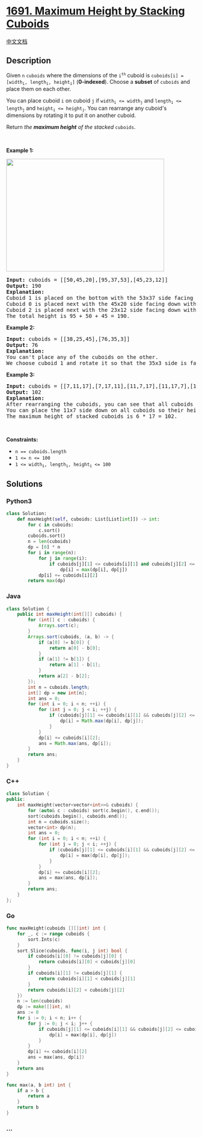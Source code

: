 # [1691. Maximum Height by Stacking Cuboids](https://leetcode.com/problems/maximum-height-by-stacking-cuboids)

[中文文档](/solution/1600-1699/1691.Maximum%20Height%20by%20Stacking%20Cuboids/README.md)

## Description

<p>Given <code>n</code> <code>cuboids</code> where the dimensions of the <code>i<sup>th</sup></code> cuboid is <code>cuboids[i] = [width<sub>i</sub>, length<sub>i</sub>, height<sub>i</sub>]</code> (<strong>0-indexed</strong>). Choose a <strong>subset</strong> of <code>cuboids</code> and place them on each other.</p>

<p>You can place cuboid <code>i</code> on cuboid <code>j</code> if <code>width<sub>i</sub> &lt;= width<sub>j</sub></code> and <code>length<sub>i</sub> &lt;= length<sub>j</sub></code> and <code>height<sub>i</sub> &lt;= height<sub>j</sub></code>. You can rearrange any cuboid&#39;s dimensions by rotating it to put it on another cuboid.</p>

<p>Return <em>the <strong>maximum height</strong> of the stacked</em> <code>cuboids</code>.</p>

<p>&nbsp;</p>
<p><strong class="example">Example 1:</strong></p>

<p><strong><img alt="" src="https://fastly.jsdelivr.net/gh/doocs/leetcode@main/solution/1600-1699/1691.Maximum%20Height%20by%20Stacking%20Cuboids/images/image.jpg" style="width: 420px; height: 299px;" /></strong></p>

<pre>
<strong>Input:</strong> cuboids = [[50,45,20],[95,37,53],[45,23,12]]
<strong>Output:</strong> 190
<strong>Explanation:</strong>
Cuboid 1 is placed on the bottom with the 53x37 side facing down with height 95.
Cuboid 0 is placed next with the 45x20 side facing down with height 50.
Cuboid 2 is placed next with the 23x12 side facing down with height 45.
The total height is 95 + 50 + 45 = 190.
</pre>

<p><strong class="example">Example 2:</strong></p>

<pre>
<strong>Input:</strong> cuboids = [[38,25,45],[76,35,3]]
<strong>Output:</strong> 76
<strong>Explanation:</strong>
You can&#39;t place any of the cuboids on the other.
We choose cuboid 1 and rotate it so that the 35x3 side is facing down and its height is 76.
</pre>

<p><strong class="example">Example 3:</strong></p>

<pre>
<strong>Input:</strong> cuboids = [[7,11,17],[7,17,11],[11,7,17],[11,17,7],[17,7,11],[17,11,7]]
<strong>Output:</strong> 102
<strong>Explanation:</strong>
After rearranging the cuboids, you can see that all cuboids have the same dimension.
You can place the 11x7 side down on all cuboids so their heights are 17.
The maximum height of stacked cuboids is 6 * 17 = 102.
</pre>

<p>&nbsp;</p>
<p><strong>Constraints:</strong></p>

<ul>
	<li><code>n == cuboids.length</code></li>
	<li><code>1 &lt;= n &lt;= 100</code></li>
	<li><code>1 &lt;= width<sub>i</sub>, length<sub>i</sub>, height<sub>i</sub> &lt;= 100</code></li>
</ul>

## Solutions

<!-- tabs:start -->

### **Python3**

```python
class Solution:
    def maxHeight(self, cuboids: List[List[int]]) -> int:
        for c in cuboids:
            c.sort()
        cuboids.sort()
        n = len(cuboids)
        dp = [0] * n
        for i in range(n):
            for j in range(i):
                if cuboids[j][1] <= cuboids[i][1] and cuboids[j][2] <= cuboids[i][2]:
                    dp[i] = max(dp[i], dp[j])
            dp[i] += cuboids[i][2]
        return max(dp)
```

### **Java**

```java
class Solution {
    public int maxHeight(int[][] cuboids) {
        for (int[] c : cuboids) {
            Arrays.sort(c);
        }
        Arrays.sort(cuboids, (a, b) -> {
            if (a[0] != b[0]) {
                return a[0] - b[0];
            }
            if (a[1] != b[1]) {
                return a[1] - b[1];
            }
            return a[2] - b[2];
        });
        int n = cuboids.length;
        int[] dp = new int[n];
        int ans = 0;
        for (int i = 0; i < n; ++i) {
            for (int j = 0; j < i; ++j) {
                if (cuboids[j][1] <= cuboids[i][1] && cuboids[j][2] <= cuboids[i][2]) {
                    dp[i] = Math.max(dp[i], dp[j]);
                }
            }
            dp[i] += cuboids[i][2];
            ans = Math.max(ans, dp[i]);
        }
        return ans;
    }
}
```

### **C++**

```cpp
class Solution {
public:
    int maxHeight(vector<vector<int>>& cuboids) {
        for (auto& c : cuboids) sort(c.begin(), c.end());
        sort(cuboids.begin(), cuboids.end());
        int n = cuboids.size();
        vector<int> dp(n);
        int ans = 0;
        for (int i = 0; i < n; ++i) {
            for (int j = 0; j < i; ++j) {
                if (cuboids[j][1] <= cuboids[i][1] && cuboids[j][2] <= cuboids[i][2]) {
                    dp[i] = max(dp[i], dp[j]);
                }
            }
            dp[i] += cuboids[i][2];
            ans = max(ans, dp[i]);
        }
        return ans;
    }
};
```

### **Go**

```go
func maxHeight(cuboids [][]int) int {
	for _, c := range cuboids {
		sort.Ints(c)
	}
	sort.Slice(cuboids, func(i, j int) bool {
		if cuboids[i][0] != cuboids[j][0] {
			return cuboids[i][0] < cuboids[j][0]
		}
		if cuboids[i][1] != cuboids[j][1] {
			return cuboids[i][1] < cuboids[j][1]
		}
		return cuboids[i][2] < cuboids[j][2]
	})
	n := len(cuboids)
	dp := make([]int, n)
	ans := 0
	for i := 0; i < n; i++ {
		for j := 0; j < i; j++ {
			if cuboids[j][1] <= cuboids[i][1] && cuboids[j][2] <= cuboids[i][2] {
				dp[i] = max(dp[i], dp[j])
			}
		}
		dp[i] += cuboids[i][2]
		ans = max(ans, dp[i])
	}
	return ans
}

func max(a, b int) int {
	if a > b {
		return a
	}
	return b
}
```

### **...**

```

```

<!-- tabs:end -->

